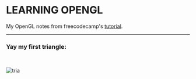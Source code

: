 # LEARNING OPENGL
My OpenGL notes from freecodecamp's [tutorial](https://www.youtube.com/watch?v=45MIykWJ-C4). 

<hr>

### Yay my first triangle:
<br>

![tria](https://user-images.githubusercontent.com/62032779/183247987-db42693a-ea3d-47ea-a23f-df2aedfbb200.png)
